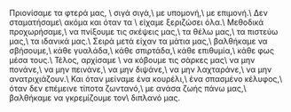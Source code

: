 Πριονίσαμε τα φτερά μας, \\
σιγά σιγά,\\
με υπομονή,\\
με επιμονή.\\
Δεν σταματήσαμε\\
ακόμα και όταν τα \\
είχαμε ξεριζώσει όλα.\\
Μεθοδικά προχωρήσαμε,\\
να πνίξουμε τις σκέψεις μας,\\
τα θέλω μας,\\
τα πιστεύω μας,\\
τα ιδανικά μας.\\
Σειρά μετά είχαν τα μάτια μας,\\
βαλθήκαμε να σβήσουμε,\\
κάθε γυαλάδα,\\
κάθε σπιρτάδα,\\
κάθε επιθυμία,\\
κάθε φως μέσα τους.\\
Τέλος, αρχίσαμε \\
να κόβουμε τις σάρκες μας\\
να μην πονάνε,\\
να μην πεινάνε,\\
να μην διψάνε,\\
να μην λαχταράνε,\\
να μην ανατριχιάζουν.\\
Και όταν μείναμε ένα κουρέλι,\\
ένα σπασμένο κέλυφος,\\
όταν δεν επέμεινε τίποτα ζωντανό,\\
με ανάσα ζωής πάνω μας,\\
βαλθήκαμε να γκρεμίζουμε τον\\
διπλανό μας.

